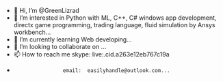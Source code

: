 - 👋 Hi, I’m @GreenLizrad
- 👀 I’m interested in Python with ML, C++, C# windows app development, directx game programming, trading language, fluid simulation by Ansys workbench...
- 🌱 I’m currently learning Web developing...
- 💞️ I’m looking to collaborate on ...
- 📫 How to reach me skype:  live:.cid.a263e12eb767c19a
-                     email:  easilyhandle@outlook.com...

<!---
GreenLizrad/GreenLizrad is a ✨ special ✨ repository because its `README.md` (this file) appears on your GitHub profile.
You can click the Preview link to take a look at your changes.
--->

